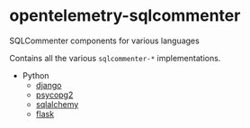 # opentelemetry-sqlcommenter
SQLCommenter components for various languages

Contains all the various `sqlcommenter-*` implementations.

-  Python
    -  [django](python/django/_index.md)
    -  [psycopg2](python/psycopg2/_index.md)
    -  [sqlalchemy](python/SQLAlchemy/_index.md)
    -  [flask](python/flask/_index.md)
